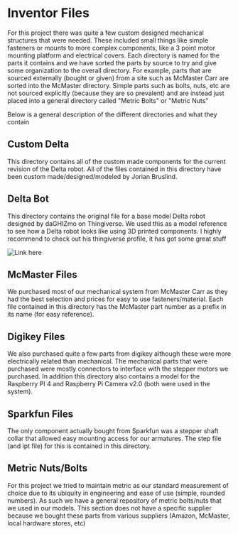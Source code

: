 #	Inventor Files

For this project there was quite a few custom designed mechanical structures that were needed. These included small things like simple fasteners or mounts to 
more complex components, like a 3 point motor mounting platform and electrical covers. Each directory is named for the parts it contains and we have sorted
the parts by source to try and give some organization to the overall directory. For example, parts that are sourced externally (bought or given) from 
a site such as McMaster Carr are sorted into the McMaster directory. Simple parts such as bolts, nuts, etc are not sourced explicitly (because they are 
so prevalent) and are instead just placed into a general directory called "Metric Bolts" or "Metric Nuts" 

Below is a general description of the different directories and what they contain 

## Custom Delta

This directory contains all of the custom made components for the current revision of the Delta robot. All of the files contained in this directory have 
been custom made/designed/modeled by Jorian Bruslind. 

## Delta Bot

This directory contains the original file for a base model Delta robot designed by daGHIZmo on Thingiverse. We used this as a model reference to see 
how a Delta robot looks like using 3D printed components. I highly recommend to check out his thingiverse profile, it has got some great stuff

![Link here](https://www.thingiverse.com/daGHIZmo/about)

## McMaster Files

We purchased most of our mechanical system from McMaster Carr as they had the best selection and prices for easy to use fasteners/material. Each file 
contained in this directory has the McMaster part number as a prefix in its name (for easy reference). 

## Digikey Files

We also purchased quite a few parts from digikey although these were more electrically related than mechanical. The mechanical parts that were purchased 
were mostly connectors to interface with the stepper motors we purchased. In addition this directory also contains a model for the Raspberry PI 4 and 
Raspberry Pi Camera v2.0 (both were used in the system). 

## Sparkfun Files 

The only component actually bought from Sparkfun was a stepper shaft collar that allowed easy mounting access for our armatures. The step file (and ipt file) 
for this is contained in this directory. 

## Metric Nuts/Bolts

For this project we tried to maintain metric as our standard measurement of choice due to its ubiquity in engineering and ease of use (simple, rounded numbers). 
As such we have a general repository of metric bolts/nuts that we used in our models. This section does not have a specific supplier because we bought 
these parts from various suppliers (Amazon, McMaster, local hardware stores, etc)

